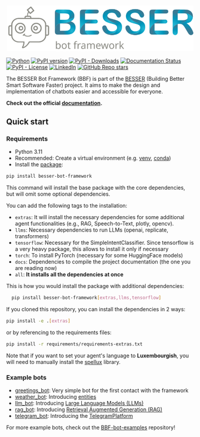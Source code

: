 <div align="center">
  <img src="./docs/source/_static/bbf_logo_readme.svg" alt="BESSER Bot Framework" width="500"/>
</div>

[![Python](https://img.shields.io/badge/python-3.10%20%7C%203.11-blue?logo=python&logoColor=gold)](https://pypi.org/project/besser-bot-framework/)
[![PyPI version](https://img.shields.io/pypi/v/besser-bot-framework?logo=pypi&logoColor=white)](https://pypi.org/project/besser-bot-framework/)
[![PyPI - Downloads](https://static.pepy.tech/badge/besser-bot-framework)](https://pypi.org/project/besser-bot-framework/)
[![Documentation Status](https://readthedocs.org/projects/besser-bot-framework/badge/?version=latest)](https://besser-bot-framework.readthedocs.io/latest/?badge=latest)
[![PyPI - License](https://img.shields.io/pypi/l/besser-bot-framework)](https://opensource.org/license/MIT)
[![LinkedIn](https://img.shields.io/badge/-LinkedIn-blue?logo=Linkedin&logoColor=white&link=https://www.linkedin.com/in/pireseduardo/)](https://www.linkedin.com/company/besser-bot-framework)
[![GitHub Repo stars](https://img.shields.io/github/stars/besser-pearl/besser-bot-framework?style=social)](https://star-history.com/#besser-pearl/besser-bot-framework)

The BESSER Bot Framework (BBF) is part of the [BESSER](https://modeling-languages.com/a-smart-low-code-platform-for-smart-software-in-luxembourg-goodbye-barcelona/) (Building Better Smart Software Faster) project. It aims to make
the design and implementation of chatbots easier and accessible for everyone.

**Check out the official [documentation](https://besser-bot-framework.readthedocs.io/).**

## Quick start

### Requirements

- Python 3.11
- Recommended: Create a virtual environment
  (e.g. [venv](https://docs.python.org/3/library/venv.html),
  [conda](https://conda.io/projects/conda/en/latest/user-guide/tasks/manage-environments.html))
- Install the [package](https://pypi.org/project/besser-bot-framework/):

```bash
pip install besser-bot-framework
```

This command will install the base package with the core dependencies, but will omit some optional dependencies.

You can add the following tags to the installation:

- ``extras``: It will install the necessary dependencies for some additional agent functionalities (e.g., RAG, Speech-to-Text, plotly, opencv).
- ``llms``: Necessary dependencies to run LLMs (openai, replicate, transformers)
- ``tensorflow``: Necessary for the SimpleIntentClassifier. Since tensorflow is a very heavy package, this allows to install it only if necessary
- ``torch``: To install PyTorch (necessary for some HuggingFace models)
- ``docs``: Dependencies to compile the project documentation (the one you are reading now)
- ``all``: **It installs all the dependencies at once**

This is how you would install the package with additional dependencies:

```bash
  pip install besser-bot-framework[extras,llms,tensorflow]
```

If you cloned this repository, you can install the dependencies in 2 ways:

```bash
pip install -e .[extras]
```

or by referencing to the requirements files:

```bash
pip install -r requirements/requirements-extras.txt
```

Note that if you want to set your agent's language to **Luxembourgish**, you will need to manually install the [spellux](https://github.com/questoph/spellux) library. 

### Example bots

- [greetings_bot](https://github.com/BESSER-PEARL/BESSER-Bot-Framework/blob/main/besser/agent/test/examples/greetings_bot.py): Very simple bot for the first contact with the framework
- [weather_bot](https://github.com/BESSER-PEARL/BESSER-Bot-Framework/blob/main/besser/agent/test/examples/weather_bot.py): Introducing [entities](https://besser-bot-framework.readthedocs.io/latest/wiki/core/entities.html)
- [llm_bot](https://github.com/BESSER-PEARL/BESSER-Bot-Framework/blob/main/besser/agent/test/examples/llm_bot.py): Introducing [Large Language Models (LLMs)](https://besser-bot-framework.readthedocs.io/latest/wiki/nlp/llm.html)
- [rag_bot](https://github.com/BESSER-PEARL/BESSER-Bot-Framework/blob/main/besser/agent/test/examples/rag_bot.py): Introducing [Retrieval Augmented Generation (RAG)](https://besser-bot-framework.readthedocs.io/latest/wiki/nlp/rag.html)
- [telegram_bot](https://github.com/BESSER-PEARL/BESSER-Bot-Framework/blob/main/besser/agent/test/examples/telegram_bot.py): Introducing the [TelegramPlatform](https://besser-bot-framework.readthedocs.io/latest/wiki/platforms/telegram_platform.html)

For more example bots, check out the [BBF-bot-examples](https://github.com/BESSER-PEARL/BBF-bot-examples) repository!

